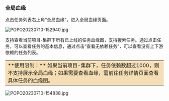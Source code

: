 ### **全局血缘**

点击任务列表右上角“全局血缘”，进入全局血缘页面。

![POPO20230710-152940.jpg](../attachments/202307/17707114f80cbdf6.jpg "POPO20230710-152940.jpg")

支持查看当前项目-集群下所有已上线的任务血缘图，支持搜索任务。通过点击任务，可以查看任务的基本信息，通过点击“查看无依赖任务”，可以查看没有上下游依赖的任务列表。

<table><tr><td bgcolor=#F5DEB3>
**使用限制：** 如果当前项目-集群下，任务依赖数超过1000，则不支持展示全局血缘；如果需要查看血缘，需前往任务详情页面查看具体任务的血缘图。   
</td></tr></table>

![POPO20230710-154838.jpg](../attachments/202307/1770721e7695bdb8.jpg "POPO20230710-154838.jpg")